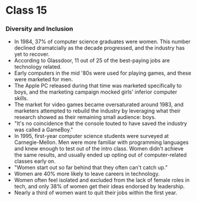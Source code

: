 # Class 15
### Diversity and Inclusion
- In 1984, 37% of computer science graduates were women. This number declined dramatcially as the decade progressed, and the industry has yet to recover. 
- According to Glassdoor, 11 out of 25 of the best-paying jobs are technology related. 
- Early computers in the mid '80s were used for playing games, and these were marketed for men. 
- The Apple PC released during that time was marketed specifically to boys, and the marketing campaign mocked girls' inferior computer skills. 
- The market for video games became oversaturated around 1983, and marketers attempted to rebuild the industry by leveraging what their research showed as their remaining small audience: boys.
- "It's no coincidence that the console touted to have saved the industry was called a GameBoy."
- In 1995, first-year computer science students were surveyed at Carnegie-Mellon. Men were more familiar with programming languages and knew enough to test out of the intro class. Women didn't achieve the same results, and usually ended up opting out of computer-related classes early on. 
- "Women start out so far behind that they often can't catch up."
- Women are 40% more likely to leave careers in technology. 
- Women often feel isolated and excluded from the lack of female roles in tech, and only 38% of women get their ideas endorsed by leadership. 
- Nearly a third of women want to quit their jobs within the first year.  